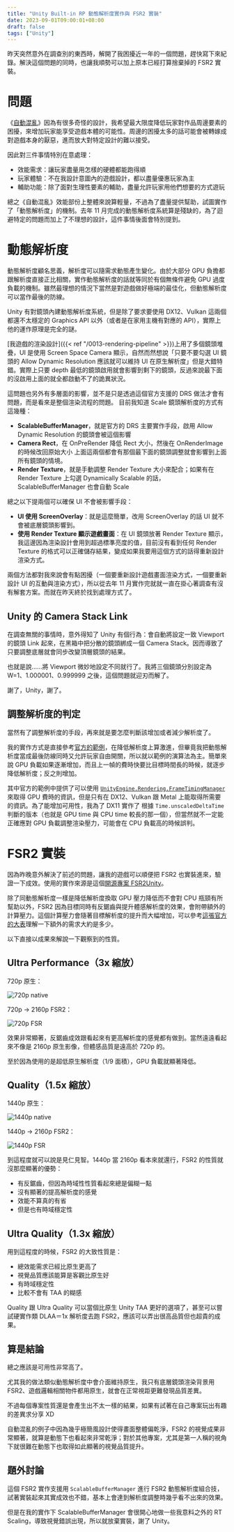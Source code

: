 ```yaml
---
title: "Unity Built-in RP 動態解析度實作與 FSR2 實裝"
date: 2023-09-01T09:00:01+08:00
draft: false
tags: ["Unity"]
---
```


昨天突然意外在調查別的東西時，解開了我困擾近一年的一個問題，趕快寫下來紀錄。解決這個問題的同時，也讓我順勢可以加上原本已經打算捨棄掉的 FSR2 實裝。

# 問題

《[自動混亂](https://store.steampowered.com/app/1274830)》因為有很多奇怪的設計，我希望最大限度降低玩家對作品周邊要素的困擾，來增加玩家能享受遊戲本體的可能性。周邊的困擾太多的話可能會被轉嫁成對遊戲本身的厭惡，進而放大對特定設計的難以接受。

因此對三件事情特別在意處理：

- 效能需求：讓玩家盡量用怎樣的硬體都能跑得順
- 玩家體驗：不在我設計意圖內的遊戲設計，都以盡量優惠玩家為主
- 輔助功能：除了面對生理性要素的輔助，盡量允許玩家用他們想要的方式遊玩

總之《自動混亂》效能部份上整體來說算輕量，不過為了盡量提供幫助，試圖實作了「動態解析度」的機制。去年 11 月完成的動態解析度系統算是殘缺的，為了迴避特定的問題而加上了不理想的設計，這件事情後面會特別提到。

# 動態解析度

動態解析度顧名思義，解析度可以隨需求動態產生變化。由於大部分 GPU 負擔都跟解析度直接正比相關，實作動態解析度的話就等同於有個無條件避免 GPU 過度負載的機制。雖然最理想的情況下當然是對遊戲做好極端的最佳化，但動態解析度可以當作最後的防線。

Unity 有對鏡頭內建動態解析度系統，但是除了要求要使用 DX12、Vulkan 這兩個都還不太穩定的 Graphics API 以外（或者是在家用主機有對應的 API），實際上他的運作原理是完全的謎。

[我遊戲的渲染設計]({{< ref "/0013-rendering-pipeline" >}})上用了多個鏡頭堆疊，UI 是使用 Screen Space Camera 顯示，自然而然想說「只要不要勾選 UI 鏡頭的 Allow Dynamic Resolution 應該就可以維持 UI 在原生解析度」但是大錯特錯。實際上只要 depth 最低的鏡頭啟用就會影響到剩下的鏡頭，反過來說最下面的沒啟用上面的就全都啟動不了的詭異狀況。

這問題也另外有多層面的影響，並不是只是透過這個官方支援的 DRS 做法才會有問題，而是看來是整個渲染流程的問題。
目前我知道 Scale 鏡頭解析度的方式有這幾種：
- **ScalableBufferManager**，就是官方的 DRS 主要實作手段，啟用 Allow Dynamic Resolution 的鏡頭會被這個影響
- **Camera Rect**，在 OnPreRender 降低 Rect 大小，然後在 OnRenderImage 的時候改回原始大小
上面這兩個都會有那個最下面的鏡頭調整就會影響到上面所有鏡頭的情境。
- **Render Texture**，就是手動調整 Render Texture 大小來配合；如果有在 Render Texture 上勾選 Dynamically Scalable 的話，ScalableBufferManager 也會自動 Scale

總之以下提兩個可以確保 UI 不會被影響手段：

- **UI 使用 ScreenOverlay**：就是這麼簡單，改用 ScreenOverlay 的話 UI 就不會被底層鏡頭影響到。
- **使用 Render Texture 顯示遊戲畫面**：在 UI 鏡頭放著 Render Texture 顯示，我這邊因為渲染設計會用到超過標準亮度的值，目前沒有看到任何 Render Texture 的格式可以正確儲存結果，變成如果我要用這個方式的話得重新設計渲染方式。

兩個方法都對我來說會有點困擾（一個要重新設計遊戲畫面渲染方式，一個要重新設計 UI 的互動與渲染方式），所以從去年 11 月實作完就就一直在掛心著調查有沒有解套方案。而就在昨天終於找到處理方式了。

## Unity 的 Camera Stack Link

在調查無關的事情時，意外得知了 Unity 有個行為：會自動將設定一致 Viewport 的鏡頭 Link 起來，在黑箱中把分散的鏡頭綁成一個 Camera Stack。因而導致了只要調整底層就會同步改變頂層鏡頭的結果。

也就是說......將 Viewport 微妙地設定不同就行了。我將三個鏡頭分別設定為 W=1、1.000001、0.999999 之後，這個問題就迎刃而解了。

謝了，Unity，謝了。

## 調整解析度的判定

當然有了調整解析度的手段，再來就是要怎麼判斷該增加或者減少解析度了。

我的實作方式是直接參考[官方的範例](https://github.com/Unity-Technologies/DynamicResolutionSample)，在降低解析度上算激進，但畢竟我把動態解析度當成最後防線同時又允許玩家自由開關，所以就以範例的演算法為主。簡單來說 GPU 負載如果逐漸增加，而且上一幀的費時快要比目標時間長的時候，就逐步降低解析度；反之則增加。

其中官方的範例中提供了可以使用 [`UnityEngine.Rendering.FrameTimingManager`](https://docs.unity3d.com/ScriptReference/FrameTimingManager.html) 來取得 GPU 費時的資訊，但是只有在 DX12、Vulkan 跟 Metal 上能取得所需要的資訊。為了能增加可用性，我為了 DX11 實作了 根據 `Time.unscaledDeltaTime` 判斷的版本（也就是 GPU time 與 CPU time 較長的那一個），但當然就不一定能正確應對 GPU 負載調整渲染壓力，可能會在 CPU 負載高的時候誤判。

# FSR2 實裝

因為昨晚意外解決了前述的問題，讓我的遊戲可以順便把 FSR2 也實裝進來，驗證一下成效。使用的實作來源是這個[開源專案 FSR2Unity](https://github.com/ndepoel/FSR2Unity)。

除了同動態解析度一樣是降低解析度換取 GPU 壓力降低而不會對 CPU 瓶頸有所幫助以外，FSR2 因為目標同時有反鋸齒與提升體感解析度的效果，會附帶額外的計算壓力。這個計算壓力會隨著目標解析度的提升而大幅增加，可以參考[這張官方的大表](https://github.com/GPUOpen-Effects/FidelityFX-FSR2#performance)理解一下額外的需求大約是多少。

以下直接以成果來解說一下觀察到的性質。

## Ultra Performance（3x 縮放）

720p 原生：

![720p native](/images/posts/game-design/0016/720.png)

720p -> 2160p FSR2：

![720p FSR](/images/posts/game-design/0016/720FSR2.png)

效果非常顯著，反鋸齒成效跟看起來有更高解析度的感覺都有做到。當然遠遠看起來不像是 2160p 原生影像，但體感品質是遠高於 720p 的。

至於因為使用的是超低原生解析度（1/9 面積），GPU 負載就顯著降低。

## Quality（1.5x 縮放）

1440p 原生：

![1440p native](/images/posts/game-design/0016/1440.png)

1440p -> 2160p FSR2：

![1440p FSR](/images/posts/game-design/0016/1440FSR2.png)

到這程度就可以說是見仁見智。1440p 當 2160p 看本來就還行，FSR2 的性質就沒那麼顯著的優勢：

- 有反鋸齒，但因為時域性性質看起來總是偏糊一點
- 沒有顯著的提高解析度的感覺
- 效能不算真的有省
- 但是也有時域穩定性

## Ultra Quality（1.3x 縮放）

用到這程度的時候，FSR2 的大致性質是：

- 總效能需求已經比原生更高了
- 視覺品質應該能算是客觀比原生好
- 有時域穩定性
- 比較不會有 TAA 的糊感

Quality 跟 Ultra Quality 可以當個比原生 Unity TAA 更好的選項了，甚至可以嘗試硬實作類 DLAA＝1x 解析度去跑 FSR2，應該可以弄出很高品質但也超貴的成果。

## 算是結論

總之應該是可用性非常高了。

尤其我的做法類似動態解析度中會介面維持原生，我只有底層鏡頭渲染背景用 FSR2、遊戲邏輯相關物件都用原生，就會在正常視距更難發現品質差異。

不過每個專案性質還是會產生出不太一樣的結果，如果有試著在自己專案玩出有趣的差異求分享 XD

自動混亂的例子中因為幾乎極簡風設計使得畫面整體偏乾淨，FSR2 的視覺成果非常顯著，就算是動態下也看起來非常乾淨；對於其他專案，尤其是第一人稱的視角下就很難在動態下也取得如此顯著的視覺品質提升。

## 題外討論

這個 FSR2 實作支援用 `ScalableBufferManager` 進行 FSR2 動態解析度組合技，試著實裝起來其實成效也不錯，基本上會達到解析度調整時幾乎看不出來的效果。

但是在我的實作下 ScalableBufferManager 會很開心地做一些我意料之外的 RT Scaling，導致視覺錯誤出現，所以就放棄實裝，謝了 Unity。